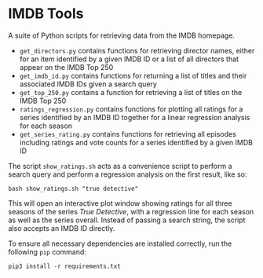 # IMDB Tools

A suite of Python scripts for retrieving data from the IMDB homepage.

- `get_directors.py` contains functions for retrieving director names, either
  for an item identified by a given IMDB ID or a list of all directors that
  appear on the IMDB Top 250
- `get_imdb_id.py` contains functions for returning a list of titles and their
  associated IMDB IDs given a search query
- `get_top_250.py` contains a function for retrieving a list of titles on the
  IMDB Top 250
- `ratings_regression.py` contains functions for plotting all ratings for a
  series identified by an IMDB ID together for a linear regression analysis for
  each season
- `get_series_rating.py` contains functions for retrieving all episodes
  including ratings and vote counts for a series identified by a given IMDB ID

The script `show_ratings.sh` acts as a convenience script to perform a search
query and perform a regression analysis on the first result, like so:

    bash show_ratings.sh "true detective"

This will open an interactive plot window showing ratings for all three seasons
of the series *True Detective*, with a regression line for each season as well
as the series overall. Instead of passing a search string, the script also
accepts an IMDB ID directly.

To ensure all necessary dependencies are installed correctly, run the following
`pip` command:

    pip3 install -r requirements.txt
